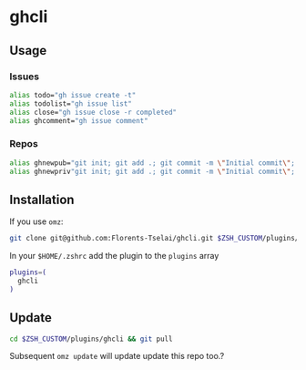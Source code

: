 # ghcli

## Usage 

### Issues

```bash
alias todo="gh issue create -t"
alias todolist="gh issue list"
alias close="gh issue close -r completed"
alias ghcomment="gh issue comment"
```

### Repos
```bash
alias ghnewpub="git init; git add .; git commit -m \"Initial commit\"; gh repo create --source=. --public --push"
alias ghnewpriv"git init; git add .; git commit -m \"Initial commit\"; gh repo create --source=. --private --push"
```

## Installation

If you use `omz`:

```bash
git clone git@github.com:Florents-Tselai/ghcli.git $ZSH_CUSTOM/plugins/ghcli 
```

In your `$HOME/.zshrc` add the plugin to the `plugins` array
```sh
plugins=(
  ghcli
)
```

## Update

```sh
cd $ZSH_CUSTOM/plugins/ghcli && git pull
```
Subsequent `omz update` will update update this repo too.?